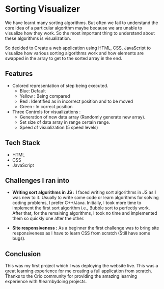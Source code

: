 
# Sorting Visualizer

We have learnt many sorting algorithms. But often we fail to understand the core idea of a particular algorithm maybe because we are unable to visualize how they work. So the most important thing to understand about these algorithms is visualization. 

So decided to Create a web application using HTML, CSS, JavaScript to visualize how various sorting algorithms work and how elements are swapped in the array to get to the sorted array in the end.


## Features

- Colored representation of step being executed. 
  - Blue: Default 
  - Yellow : Being compared 
  - Red : Identified as in incorrect position and to be moved 
  - Green : In correct position
- Three Controls for visualizations : 
  - Generation of new data array (Randomly generate new array).
  - Set size of data array in range certain range.
  - Speed of visualization (5 speed levels)  



## Tech Stack

- HTML
- CSS
- JavaScript


## Challenges I ran into

- **Writing sort algorithms in JS :** I faced writing sort algorithms in JS as I was new to it. Usually to write some code or learn algorithms for solving coding problems,
  I prefer C++/Java. Initially, I took more time to implement the first sort algorithm i.e., Bubble sort to perfectly work. After that, for the remaining algorithms, 
  I took no time and implemented them so quickly one after the other. 

- **Site responsiveness :** As a beginner the first challenge was to bring site responsiveness as I have to learn CSS from scratch (Still have some bugs).
## Conclusion
This was my first project which I was deploying the website live. This was a great learning experience for me creating a full application from scratch.
Thanks to the Crio community for providing the amazing learning experience with #learnbydoing projects.
